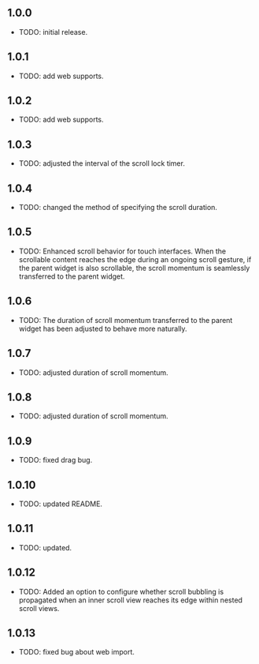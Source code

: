 ## 1.0.0

* TODO: initial release.

## 1.0.1

* TODO: add web supports.

## 1.0.2

* TODO: add web supports.

## 1.0.3

* TODO: adjusted the interval of the scroll lock timer.

## 1.0.4

* TODO: changed the method of specifying the scroll duration.

## 1.0.5

* TODO: Enhanced scroll behavior for touch interfaces. When the scrollable content reaches the edge during an ongoing
  scroll gesture, if the parent widget is also scrollable, the scroll momentum is seamlessly transferred to the parent
  widget.

## 1.0.6

* TODO: The duration of scroll momentum transferred to the parent widget has been adjusted to behave more naturally.

## 1.0.7

* TODO: adjusted duration of scroll momentum.

## 1.0.8

* TODO: adjusted duration of scroll momentum.

## 1.0.9

* TODO: fixed drag bug.

## 1.0.10

* TODO: updated README.

## 1.0.11

* TODO: updated.

## 1.0.12

* TODO: Added an option to configure whether scroll bubbling is propagated when an inner scroll view reaches its edge
  within nested scroll views.

## 1.0.13

* TODO: fixed bug about web import.